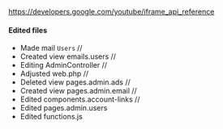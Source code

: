 https://developers.google.com/youtube/iframe_api_reference

#### Edited files
- Made mail `Users` //
- Created view emails.users //
- Editing AdminController //
- Adjusted web.php //
- Deleted view pages.admin.ads //
- Created view pages.admin.email //
- Edited components.account-links //
- Edited pages.admin.users
- Edited functions.js
